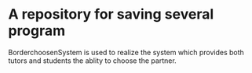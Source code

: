 # A repository for saving several program
BorderchoosenSystem is used to realize the system which provides both tutors and students the ablity to choose the partner.
